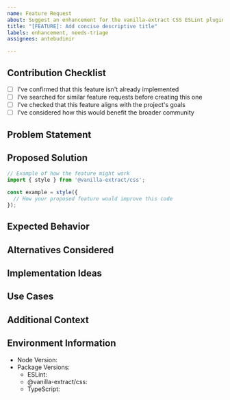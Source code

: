 ```yaml
---
name: Feature Request
about: Suggest an enhancement for the vanilla-extract CSS ESLint plugin
title: "[FEATURE]: Add concise descriptive title"
labels: enhancement, needs-triage
assignees: antebudimir

---
```


## Contribution Checklist

- [ ] I've confirmed that this feature isn't already implemented
- [ ] I've searched for similar feature requests before creating this one
- [ ] I've checked that this feature aligns with the project's goals
- [ ] I've considered how this would benefit the broader community

## Problem Statement

## Proposed Solution

```js
// Example of how the feature might work
import { style } from '@vanilla-extract/css';

const example = style({
  // How your proposed feature would improve this code
});
```

## Expected Behavior

## Alternatives Considered

## Implementation Ideas

## Use Cases

## Additional Context

## Environment Information

- Node Version:
- Package Versions:
  - ESLint:
  - @vanilla-extract/css:
  - TypeScript:
